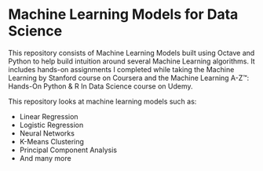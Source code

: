 # Machine Learning Models for Data Science

This repository consists of Machine Learning Models built using Octave and Python to help build intuition around several Machine Learning algorithms.
It includes hands-on assignments I completed while taking the Machine Learning by Stanford course on Coursera and the Machine Learning A-Z™: Hands-On Python & R In Data Science course on Udemy.

This repository looks at machine learning models such as:
  - Linear Regression
  - Logistic Regression
  - Neural Networks
  - K-Means Clustering
  - Principal Component Analysis
  - And many more
